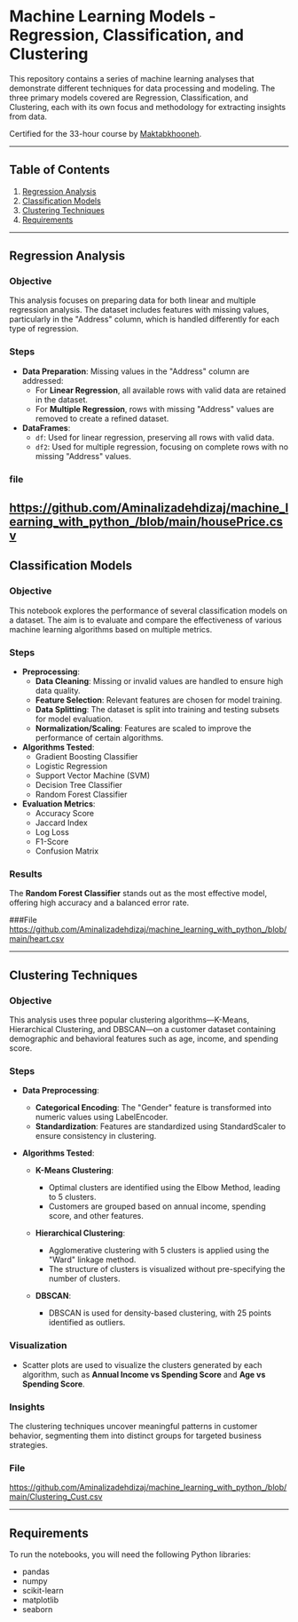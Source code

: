 # Machine Learning Models - Regression, Classification, and Clustering

This repository contains a series of machine learning analyses that demonstrate different techniques for data processing and modeling. The three primary models covered are Regression, Classification, and Clustering, each with its own focus and methodology for extracting insights from data.

Certified for the 33-hour course by [Maktabkhooneh](https://maktabkhooneh.org/course/%DB%8C%D8%A7%D8%AF%DA%AF%DB%8C%D8%B1%DB%8C-%D9%85%D8%A7%D8%B4%DB%8C%D9%86-%D9%BE%D8%A7%DB%8C%D8%AA%D9%88%D9%86-mk1318/).

---

## Table of Contents

1. [Regression Analysis](#regression-analysis)
2. [Classification Models](#classification-models)
3. [Clustering Techniques](#clustering-techniques)
4. [Requirements](#requirements)


---

## Regression Analysis

### Objective
This analysis focuses on preparing data for both linear and multiple regression analysis. The dataset includes features with missing values, particularly in the "Address" column, which is handled differently for each type of regression.

### Steps
- **Data Preparation**: Missing values in the "Address" column are addressed:
  - For **Linear Regression**, all available rows with valid data are retained in the dataset.
  - For **Multiple Regression**, rows with missing "Address" values are removed to create a refined dataset.
- **DataFrames**:
  - `df`: Used for linear regression, preserving all rows with valid data.
  - `df2`: Used for multiple regression, focusing on complete rows with no missing "Address" values.  

### file  
https://github.com/Aminalizadehdizaj/machine_learning_with_python_/blob/main/housePrice.csv  
---

## Classification Models

### Objective
This notebook explores the performance of several classification models on a dataset. The aim is to evaluate and compare the effectiveness of various machine learning algorithms based on multiple metrics.

### Steps
- **Preprocessing**:
  - **Data Cleaning**: Missing or invalid values are handled to ensure high data quality.
  - **Feature Selection**: Relevant features are chosen for model training.
  - **Data Splitting**: The dataset is split into training and testing subsets for model evaluation.
  - **Normalization/Scaling**: Features are scaled to improve the performance of certain algorithms.
- **Algorithms Tested**:
  - Gradient Boosting Classifier
  - Logistic Regression
  - Support Vector Machine (SVM)
  - Decision Tree Classifier
  - Random Forest Classifier
- **Evaluation Metrics**:
  - Accuracy Score
  - Jaccard Index
  - Log Loss
  - F1-Score
  - Confusion Matrix

### Results
The **Random Forest Classifier** stands out as the most effective model, offering high accuracy and a balanced error rate.  

###File  
https://github.com/Aminalizadehdizaj/machine_learning_with_python_/blob/main/heart.csv

---

## Clustering Techniques

### Objective
This analysis uses three popular clustering algorithms—K-Means, Hierarchical Clustering, and DBSCAN—on a customer dataset containing demographic and behavioral features such as age, income, and spending score.

### Steps
- **Data Preprocessing**:
  - **Categorical Encoding**: The "Gender" feature is transformed into numeric values using LabelEncoder.
  - **Standardization**: Features are standardized using StandardScaler to ensure consistency in clustering.
  
- **Algorithms Tested**:
  - **K-Means Clustering**:
    - Optimal clusters are identified using the Elbow Method, leading to 5 clusters.
    - Customers are grouped based on annual income, spending score, and other features.
  
  - **Hierarchical Clustering**:
    - Agglomerative clustering with 5 clusters is applied using the "Ward" linkage method.
    - The structure of clusters is visualized without pre-specifying the number of clusters.
  
  - **DBSCAN**:
    - DBSCAN is used for density-based clustering, with 25 points identified as outliers.
  
### Visualization
- Scatter plots are used to visualize the clusters generated by each algorithm, such as **Annual Income vs Spending Score** and **Age vs Spending Score**.

### Insights
The clustering techniques uncover meaningful patterns in customer behavior, segmenting them into distinct groups for targeted business strategies.  

### File  
https://github.com/Aminalizadehdizaj/machine_learning_with_python_/blob/main/Clustering_Cust.csv

---

## Requirements

To run the notebooks, you will need the following Python libraries:
- pandas
- numpy
- scikit-learn
- matplotlib
- seaborn
